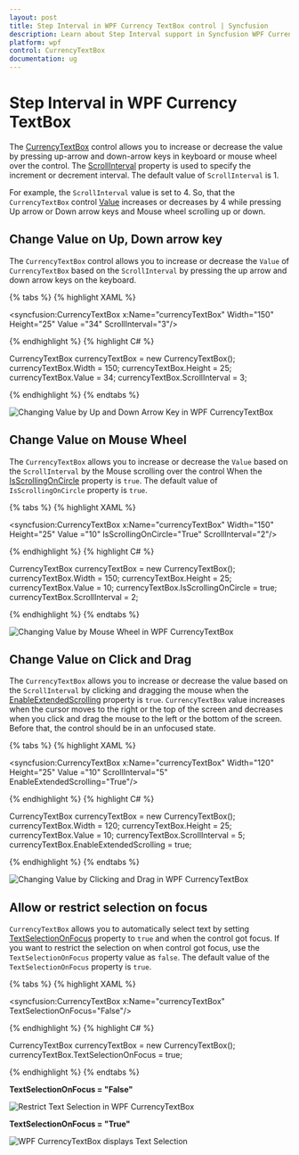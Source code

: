 ```yaml
---
layout: post
title: Step Interval in WPF Currency TextBox control | Syncfusion
description: Learn about Step Interval support in Syncfusion WPF Currency TextBox control, its elements and more details.
platform: wpf
control: CurrencyTextBox 
documentation: ug
---
```


# Step Interval in WPF Currency TextBox

The [CurrencyTextBox](https://www.syncfusion.com/wpf-controls/currency-textbox) control allows you to increase or decrease the value by pressing up-arrow and down-arrow keys in keyboard or mouse wheel over the control. The [ScrollInterval](https://help.syncfusion.com/cr/wpf/Syncfusion.Windows.Shared.CurrencyTextBox.html#Syncfusion_Windows_Shared_CurrencyTextBox_ScrollInterval) property is used to specify the increment or decrement interval. The default value of `ScrollInterval` is 1.

 For example, the `ScrollInterval` value is set to 4. So, that the `CurrencyTextBox` control [Value](https://help.syncfusion.com/cr/wpf/Syncfusion.Windows.Shared.CurrencyTextBox.html#Syncfusion_Windows_Shared_CurrencyTextBox_Value) increases or decreases by 4 while pressing Up arrow or Down arrow keys and Mouse wheel scrolling up or down.

## Change Value on Up, Down arrow key

The `CurrencyTextBox` control allows you to increase or decrease the `Value` of `CurrencyTextBox` based on the `ScrollInterval` by pressing the up arrow and down arrow keys on the keyboard.

{% tabs %}
{% highlight XAML %}

<syncfusion:CurrencyTextBox x:Name="currencyTextBox" Width="150"
                          Height="25" Value ="34" ScrollInterval="3"/>

{% endhighlight %}
{% highlight C# %}

CurrencyTextBox currencyTextBox = new CurrencyTextBox();
currencyTextBox.Width = 150;
currencyTextBox.Height = 25;
currencyTextBox.Value = 34;
currencyTextBox.ScrollInterval = 3;

{% endhighlight %}
{% endtabs %}

![Changing Value by Up and Down Arrow Key in WPF CurrencyTextBox](Step-Interval_images/wpf-currency-textbox-value.png)

## Change Value on Mouse Wheel

The `CurrencyTextBox` allows you to increase or decrease the `Value` based on the `ScrollInterval` by the Mouse scrolling over the control When the [IsScrollingOnCircle](https://help.syncfusion.com/cr/wpf/Syncfusion.Windows.Shared.Editorbase.html#Syncfusion_Windows_Shared_EditorBase_IsScrollingOnCircle) property is `true`. The default value of `IsScrollingOnCircle` property is `true`.

{% tabs %}
{% highlight XAML %}

<syncfusion:CurrencyTextBox x:Name="currencyTextBox" Width="150" Height="25" Value ="10" 
                          IsScrollingOnCircle="True" ScrollInterval="2"/>

{% endhighlight %}
{% highlight C# %}

CurrencyTextBox currencyTextBox = new CurrencyTextBox();
currencyTextBox.Width = 150;
currencyTextBox.Height = 25;
currencyTextBox.Value = 10;
currencyTextBox.IsScrollingOnCircle = true;
currencyTextBox.ScrollInterval = 2;

{% endhighlight %}
{% endtabs %}

![Changing Value by Mouse Wheel in WPF CurrencyTextBox](Step-Interval_images/wpf-currency-textbox-changing-value.png)

## Change Value on Click and Drag

The `CurrencyTextBox` allows you to increase or decrease the value based on the `ScrollInterval` by clicking and dragging the mouse when the [EnableExtendedScrolling](https://help.syncfusion.com/cr/wpf/Syncfusion.Windows.Shared.EditorBase.html#Syncfusion_Windows_Shared_EditorBase_EnableExtendedScrolling) property is `true`. `CurrencyTextBox` value increases when the cursor moves to the right or the top of the screen and decreases when you click and drag the mouse to the left or the bottom of the screen. Before that, the control should be in an unfocused state.

{% tabs %}
{% highlight XAML %}

<syncfusion:CurrencyTextBox x:Name="currencyTextBox" Width="120" Height="25" Value ="10" 
                          ScrollInterval="5" EnableExtendedScrolling="True"/>

{% endhighlight %}
{% highlight C# %}

CurrencyTextBox currencyTextBox = new CurrencyTextBox();
currencyTextBox.Width = 120;
currencyTextBox.Height = 25;
currencyTextBox.Value = 10;
currencyTextBox.ScrollInterval = 5;
currencyTextBox.EnableExtendedScrolling = true;

{% endhighlight %}
{% endtabs %}

![Changing Value by Clicking and Drag in WPF CurrencyTextBox](Step-Interval_images/wpf-currency-textbox-drag-and-drop.gif)

## Allow or restrict selection on focus

`CurrencyTextBox` allows you to automatically select text by setting [TextSelectionOnFocus](https://help.syncfusion.com/cr/wpf/Syncfusion.Windows.Shared.EditorBase.html#Syncfusion_Windows_Shared_EditorBase_TextSelectionOnFocus) property to `true` and when the control got focus.  If you want to restrict the selection on when control got focus, use the `TextSelectionOnFocus` property value as `false`. The default value of the `TextSelectionOnFocus` property is `true`.

{% tabs %}
{% highlight XAML %}

<syncfusion:CurrencyTextBox x:Name="currencyTextBox" TextSelectionOnFocus="False"/>

{% endhighlight %}
{% highlight C# %}

CurrencyTextBox currencyTextBox = new CurrencyTextBox();
currencyTextBox.TextSelectionOnFocus = true;

{% endhighlight %}
{% endtabs %}

**TextSelectionOnFocus = "False"**

![Restrict Text Selection in WPF CurrencyTextBox](Step-Interval_images/wpf-currency-textbox-restrict-selection.png)

**TextSelectionOnFocus = "True"**

![WPF CurrencyTextBox displays Text Selection](Step-Interval_images/wpf-currency-textbox-text-selection.png)
